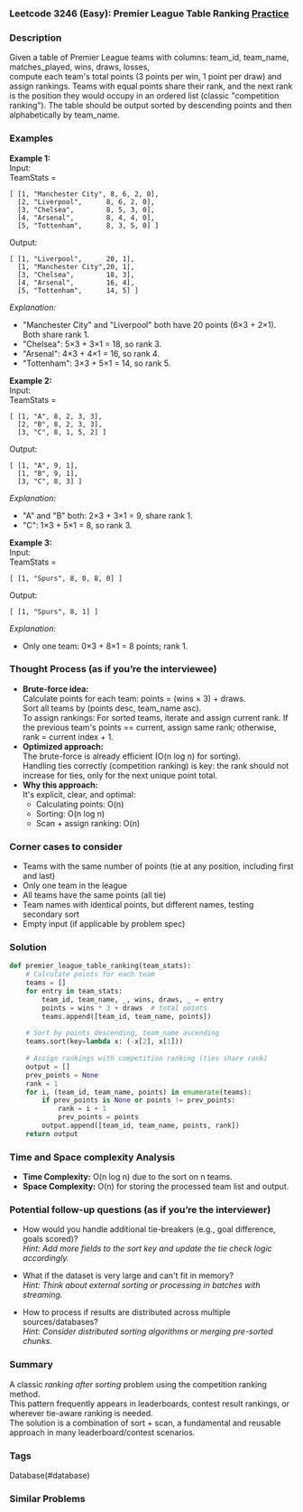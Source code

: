 ### Leetcode 3246 (Easy): Premier League Table Ranking [Practice](https://leetcode.com/problems/premier-league-table-ranking)

### Description  
Given a table of Premier League teams with columns: team_id, team_name, matches_played, wins, draws, losses,  
compute each team's total points (3 points per win, 1 point per draw) and assign rankings. Teams with equal points share their rank, and the next rank is the position they would occupy in an ordered list (classic "competition ranking"). The table should be output sorted by descending points and then alphabetically by team_name.

### Examples  

**Example 1:**  
Input:  
TeamStats =  
```
[ [1, "Manchester City", 8, 6, 2, 0],
  [2, "Liverpool",      8, 6, 2, 0],
  [3, "Chelsea",        8, 5, 3, 0],
  [4, "Arsenal",        8, 4, 4, 0],
  [5, "Tottenham",      8, 3, 5, 0] ]
```  
Output:  
```
[ [1, "Liverpool",      20, 1],
  [1, "Manchester City",20, 1],
  [3, "Chelsea",        18, 3],
  [4, "Arsenal",        16, 4],
  [5, "Tottenham",      14, 5] ]
```
*Explanation:*
- "Manchester City" and "Liverpool" both have 20 points (6×3 + 2×1). Both share rank 1.
- "Chelsea": 5×3 + 3×1 = 18, so rank 3.
- "Arsenal": 4×3 + 4×1 = 16, so rank 4.
- "Tottenham": 3×3 + 5×1 = 14, so rank 5.

**Example 2:**  
Input:  
TeamStats =  
```
[ [1, "A", 8, 2, 3, 3],
  [2, "B", 8, 2, 3, 3],
  [3, "C", 8, 1, 5, 2] ]
```
Output:  
```
[ [1, "A", 9, 1],
  [1, "B", 9, 1],
  [3, "C", 8, 3] ]
```
*Explanation:*  
- "A" and "B" both: 2×3 + 3×1 = 9, share rank 1.
- "C": 1×3 + 5×1 = 8, so rank 3.

**Example 3:**  
Input:  
TeamStats =  
```
[ [1, "Spurs", 8, 0, 8, 0] ]
```
Output:  
```
[ [1, "Spurs", 8, 1] ]
```
*Explanation:*  
- Only one team: 0×3 + 8×1 = 8 points; rank 1.

### Thought Process (as if you’re the interviewee)  
- **Brute-force idea:**  
  Calculate points for each team: points = (wins × 3) + draws.  
  Sort all teams by (points desc, team_name asc).  
  To assign rankings: For sorted teams, iterate and assign current rank. If the previous team's points == current, assign same rank; otherwise, rank = current index + 1.
- **Optimized approach:**  
  The brute-force is already efficient (O(n log n) for sorting).  
  Handling ties correctly (competition ranking) is key: the rank should not increase for ties, only for the next unique point total.
- **Why this approach:**  
  It's explicit, clear, and optimal:  
  - Calculating points: O(n)  
  - Sorting: O(n log n)  
  - Scan + assign ranking: O(n)

### Corner cases to consider  
- Teams with the same number of points (tie at any position, including first and last)
- Only one team in the league
- All teams have the same points (all tie)
- Team names with identical points, but different names, testing secondary sort
- Empty input (if applicable by problem spec)

### Solution

```python
def premier_league_table_ranking(team_stats):
    # Calculate points for each team
    teams = []
    for entry in team_stats:
        team_id, team_name, _, wins, draws, _ = entry
        points = wins * 3 + draws  # total points
        teams.append([team_id, team_name, points])
    
    # Sort by points descending, team_name ascending
    teams.sort(key=lambda x: (-x[2], x[1]))
    
    # Assign rankings with competition ranking (ties share rank)
    output = []
    prev_points = None
    rank = 1
    for i, (team_id, team_name, points) in enumerate(teams):
        if prev_points is None or points != prev_points:
            rank = i + 1
            prev_points = points
        output.append([team_id, team_name, points, rank])
    return output
```

### Time and Space complexity Analysis  

- **Time Complexity:** O(n log n) due to the sort on n teams.
- **Space Complexity:** O(n) for storing the processed team list and output.

### Potential follow-up questions (as if you’re the interviewer)  

- How would you handle additional tie-breakers (e.g., goal difference, goals scored)?  
  *Hint: Add more fields to the sort key and update the tie check logic accordingly.*

- What if the dataset is very large and can't fit in memory?  
  *Hint: Think about external sorting or processing in batches with streaming.*

- How to process if results are distributed across multiple sources/databases?  
  *Hint: Consider distributed sorting algorithms or merging pre-sorted chunks.*

### Summary
A classic _ranking after sorting_ problem using the competition ranking method.  
This pattern frequently appears in leaderboards, contest result rankings, or wherever tie-aware ranking is needed.  
The solution is a combination of sort + scan, a fundamental and reusable approach in many leaderboard/contest scenarios.

### Tags
Database(#database)

### Similar Problems
